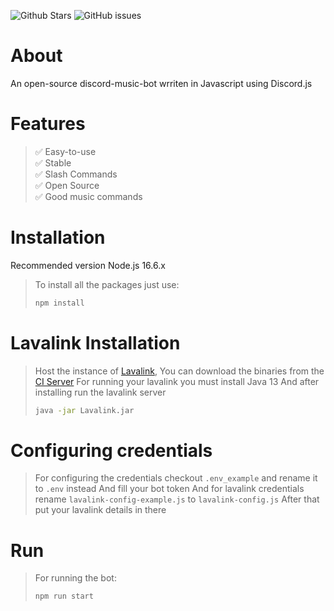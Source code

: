 ![Github Stars](https://img.shields.io/github/stars/hydrox19/discord-music?style=for-the-badge&logo=appveyor)
![GitHub issues](https://img.shields.io/github/issues-raw/hydrox19/discord-music?style=for-the-badge&logo=appveyor)

# About

An open-source discord-music-bot wrriten in Javascript using Discord.js

# Features 

> ✅ Easy-to-use <br>
> ✅ Stable <br>
> ✅ Slash Commands <br>
> ✅ Open Source <br>
> ✅ Good music commands

# Installation
Recommended version Node.js 16.6.x

> To install all the packages just use:
> ```bash
> npm install
> ```

# Lavalink Installation
> Host the instance of [Lavalink](https://github.com/freyacodes/Lavalink/tree/dev), You can download the binaries from the [CI Server](https://ci.fredboat.com/viewType.html?buildTypeId=Lavalink_Build&branch_Lavalink=refs%2Fheads%2Fdev&tab=buildTypeStatusDiv)
> For running your lavalink you must install Java 13
> And after installing run the lavalink server
> ```bash
> java -jar Lavalink.jar
> ```

# Configuring credentials
> For configuring the credentials checkout `.env_example` and rename it to `.env` instead
> And fill your bot token
> And for lavalink credentials rename `lavalink-config-example.js` to `lavalink-config.js`
> After that put your lavalink details in there

# Run

> For running the bot:
> ```bash
> npm run start
> ```
